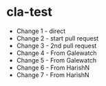 # cla-test

* Change 1 - direct
* Change 2 - start pull request
* Change 3 - 2nd pull request
* Change 4 - From Galewatch
* Change 5 - From Galewatch
* Change 6 - From HarishN
* Change 7 - From HarishN
